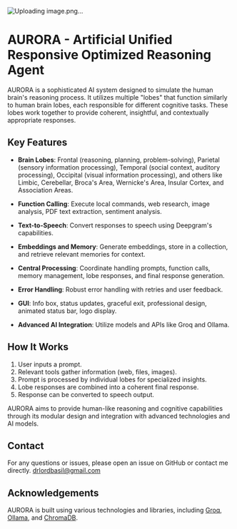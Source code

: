 ![Uploading image.png…]()



# AURORA - Artificial Unified Responsive Optimized Reasoning Agent

AURORA is a sophisticated AI system designed to simulate the human brain's reasoning process. It utilizes multiple "lobes" that function similarly to human brain lobes, each responsible for different cognitive tasks. These lobes work together to provide coherent, insightful, and contextually appropriate responses.

## Key Features

- **Brain Lobes**: Frontal (reasoning, planning, problem-solving), Parietal (sensory information processing), Temporal (social context, auditory processing), Occipital (visual information processing), and others like Limbic, Cerebellar, Broca's Area, Wernicke's Area, Insular Cortex, and Association Areas.

- **Function Calling**: Execute local commands, web research, image analysis, PDF text extraction, sentiment analysis.

- **Text-to-Speech**: Convert responses to speech using Deepgram's capabilities.

- **Embeddings and Memory**: Generate embeddings, store in a collection, and retrieve relevant memories for context.

- **Central Processing**: Coordinate handling prompts, function calls, memory management, lobe responses, and final response generation.

- **Error Handling**: Robust error handling with retries and user feedback.

- **GUI**: Info box, status updates, graceful exit, professional design, animated status bar, logo display.

- **Advanced AI Integration**: Utilize models and APIs like Groq and Ollama.

## How It Works

1. User inputs a prompt.
2. Relevant tools gather information (web, files, images).
3. Prompt is processed by individual lobes for specialized insights.
4. Lobe responses are combined into a coherent final response.
5. Response can be converted to speech output.

AURORA aims to provide human-like reasoning and cognitive capabilities through its modular design and integration with advanced technologies and AI models.
## Contact

For any questions or issues, please open an issue on GitHub or contact me directly. drlordbasil@gmail.com
## Acknowledgements

AURORA is built using various technologies and libraries, including [Groq](https://console.groq.com/docs/models), [Ollama](https://github.com/ollama/ollama), and [ChromaDB](https://github.com/chroma-core/chroma).

